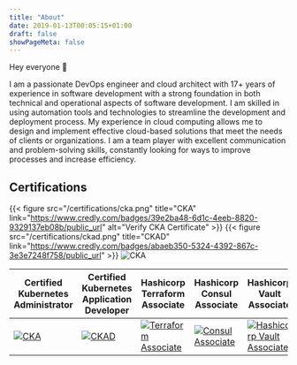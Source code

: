 ```yaml
---
title: "About"
date: 2019-01-13T00:05:15+01:00
draft: false
showPageMeta: false
---
```


Hey everyone 👋

I am a passionate DevOps engineer and cloud architect with 17+ years of experience in software development with a strong foundation in both technical and operational aspects of software development. 
I am skilled in using automation tools and technologies to streamline the development and deployment process.
My experience in cloud computing allows me to design and implement effective cloud-based solutions that meet the needs of clients or organizations. 
I am a team player with excellent communication and problem-solving skills, constantly looking for ways to improve processes and increase efficiency.

## Certifications
{{< figure src="/certifications/cka.png" title="CKA" link="https://www.credly.com/badges/39e2ba48-6d1c-4eeb-8820-9329137eb08b/public_url" alt="Verify CKA Certificate" >}}
{{< figure src="/certifications/ckad.png" title="CKAD" link="https://www.credly.com/badges/abaeb350-5324-4392-867c-3e3e7248f758/public_url" >}}
<img src="/certifications/cka.png" alt="CKA">

<table>
<thead>
  <tr>
    <th>Certified Kubernetes Administrator</th>
    <th>Certified Kubernetes Application Developer</th>
    <th>Hashicorp Terraform Associate</th>
    <th>Hashicorp Consul Associate</th>
    <th>Hashicorp Vault Associate</th>
  </tr>
</thead>
<tbody>
  <tr>
    <td>
        <a href="https://www.credly.com/badges/39e2ba48-6d1c-4eeb-8820-9329137eb08b/public_url"><img src="/certifications/cka.png" alt="CKA"></a>
    </td>
    <td>
        <a href="https://www.credly.com/badges/abaeb350-5324-4392-867c-3e3e7248f758/public_url"><img src="/certifications/ckad.png" alt="CKAD"></a> 
    </td>
    <td>
        <a href="https://www.credly.com/badges/6e8b94f8-3987-42a3-8d00-3fdc9e591e0b/public_url"><img src="./certifications/terraform.png" alt="Terraform Associate"></a>
    </td>
    <td>
        <a href="https://www.credly.com/badges/a0812793-bbb3-4650-a30e-676c7354183d/public_url"><img src="./certifications/consul.png" alt="Consul Associate"></a>
    </td>
    <td> 
        <a href="https://www.credly.com/badges/c99bdc40-c011-41b6-beca-57cd606c9cdb/public_url"><img src="./certifications/vault.png" alt="Hashicorp Vault Associate"></a>
   </td>
  </tr>
</tbody>
</table>
